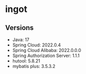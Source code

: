 # ingot

## Versions
  * Java: 17
  * Spring Cloud: 2022.0.4
  * Spring Cloud Alibaba: 2022.0.0.0
  * Spring Authorization Server: 1.1.1
  * hutool: 5.8.21
  * mybatis plus: 3.5.3.2
